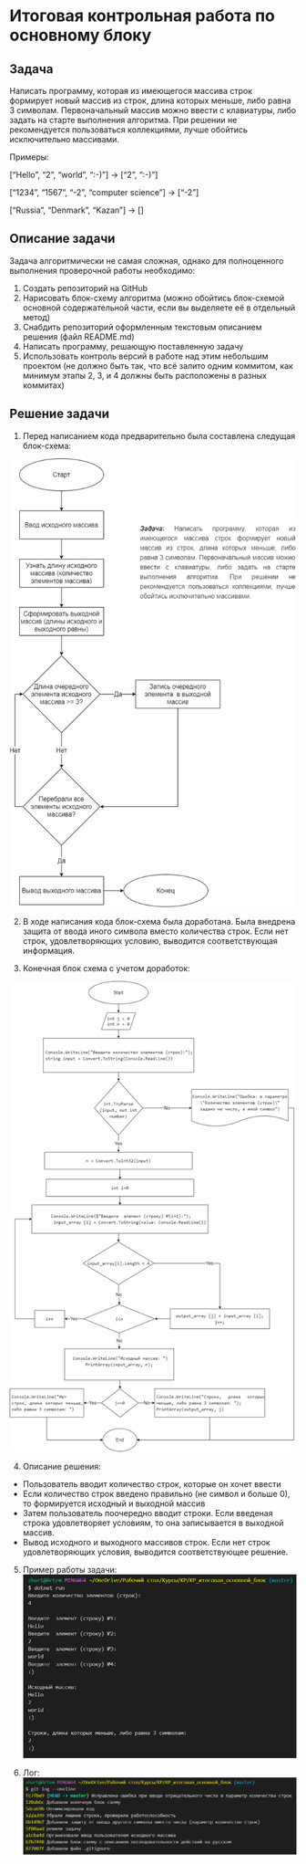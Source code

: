 # Итоговая контрольная работа по основному блоку
## Задача
Написать программу, которая из имеющегося массива строк формирует новый массив из строк, длина которых меньше, либо равна 3 символам. Первоначальный массив можно ввести с клавиатуры, либо задать на старте выполнения алгоритма. При решении не рекомендуется пользоваться коллекциями, лучше обойтись исключительно массивами.

Примеры:

[“Hello”, “2”, “world”, “:-)”] → [“2”, “:-)”]

[“1234”, “1567”, “-2”, “computer science”] → [“-2”]

[“Russia”, “Denmark”, “Kazan”] → []

## Описание задачи
Задача алгоритмически не самая сложная, однако для полноценного выполнения проверочной работы необходимо:

1. Создать репозиторий на GitHub
2. Нарисовать блок-схему алгоритма (можно обойтись блок-схемой основной содержательной части, если вы выделяете её в отдельный метод)
3. Снабдить репозиторий оформленным текстовым описанием решения (файл README.md)
4. Написать программу, решающую поставленную задачу
5. Использовать контроль версий в работе над этим небольшим проектом (не должно быть так, что всё залито одним коммитом, как минимум этапы 2, 3, и 4 должны быть расположены в разных коммитах)

## Решение задачи
1. Перед написанием кода предварительно была составлена следущая блок-схема:

![Блок-схема_исходная](Блок-схема_исходная.png)

2. В ходе написания кода блок-схема была доработана. Была внедрена защита от ввода  иного символа вместо количества строк. Если нет строк, удовлетворяющих условию, выводится соответствующая информация.

3. Конечная блок схема с учетом доработок:

![Блок-схема_конечная](Блок-схема_конечная.png)

4. Описание решения: 
* Пользователь вводит количество строк, которые он хочет ввести
* Если количество строк введено правильно (не символ и больше 0), то формируется исходный и выходной массив
* Затем пользователь поочередно вводит строки. Если введеная строка удовлетворяет условиям, то она записывается в выходной массив.
* Вывод исходного и выходного массивов строк. Если нет строк удовлетворяющих условия, выводится соответствующее решение.

5. Пример работы задачи:
![example](example.png)

6. Лог:
![log](log.png)
